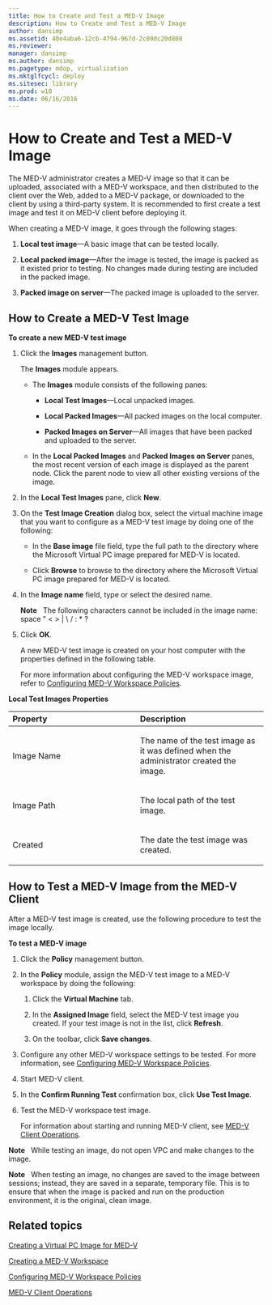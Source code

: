 ```yaml
---
title: How to Create and Test a MED-V Image
description: How to Create and Test a MED-V Image
author: dansimp
ms.assetid: 40e4aba6-12cb-4794-967d-2c09dc20d808
ms.reviewer: 
manager: dansimp
ms.author: dansimp
ms.pagetype: mdop, virtualization
ms.mktglfcycl: deploy
ms.sitesec: library
ms.prod: w10
ms.date: 06/16/2016
---
```



# How to Create and Test a MED-V Image


The MED-V administrator creates a MED-V image so that it can be uploaded, associated with a MED-V workspace, and then distributed to the client over the Web, added to a MED-V package, or downloaded to the client by using a third-party system. It is recommended to first create a test image and test it on MED-V client before deploying it.

When creating a MED-V image, it goes through the following stages:

1.  **Local test image**—A basic image that can be tested locally.

2.  **Local packed image**—After the image is tested, the image is packed as it existed prior to testing. No changes made during testing are included in the packed image.

3.  **Packed image on server**—The packed image is uploaded to the server.

## How to Create a MED-V Test Image


**To create a new MED-V test image**

1.  Click the **Images** management button.

    The **Images** module appears.

    -   The **Images** module consists of the following panes:

        -   **Local Test Images**—Local unpacked images.

        -   **Local Packed Images**—All packed images on the local computer.

        -   **Packed Images on Server**—All images that have been packed and uploaded to the server.

    -   In the **Local Packed Images** and **Packed Images on Server** panes, the most recent version of each image is displayed as the parent node. Click the parent node to view all other existing versions of the image.

2.  In the **Local Test Images** pane, click **New**.

3.  On the **Test Image Creation** dialog box, select the virtual machine image that you want to configure as a MED-V test image by doing one of the following:

    -   In the **Base image** file field, type the full path to the directory where the Microsoft Virtual PC image prepared for MED-V is located.

    -   Click **Browse** to browse to the directory where the Microsoft Virtual PC image prepared for MED-V is located.

4.  In the **Image name** field, type or select the desired name.

    **Note**  
    The following characters cannot be included in the image name: space " &lt; &gt; | \\ / : \* ?

     

5.  Click **OK**.

    A new MED-V test image is created on your host computer with the properties defined in the following table.

    For more information about configuring the MED-V workspace image, refer to [Configuring MED-V Workspace Policies](configuring-med-v-workspace-policies.md).

**Local Test Images Properties**

<table>
<colgroup>
<col width="50%" />
<col width="50%" />
</colgroup>
<thead>
<tr class="header">
<th align="left">Property</th>
<th align="left">Description</th>
</tr>
</thead>
<tbody>
<tr class="odd">
<td align="left"><p>Image Name</p></td>
<td align="left"><p>The name of the test image as it was defined when the administrator created the image.</p></td>
</tr>
<tr class="even">
<td align="left"><p>Image Path</p></td>
<td align="left"><p>The local path of the test image.</p></td>
</tr>
<tr class="odd">
<td align="left"><p>Created</p></td>
<td align="left"><p>The date the test image was created.</p></td>
</tr>
</tbody>
</table>

 

## How to Test a MED-V Image from the MED-V Client


After a MED-V test image is created, use the following procedure to test the image locally.

**To test a MED-V image**

1.  Click the **Policy** management button.

2.  In the **Policy** module, assign the MED-V test image to a MED-V workspace by doing the following:

    1.  Click the **Virtual Machine** tab.

    2.  In the **Assigned Image** field, select the MED-V test image you created. If your test image is not in the list, click **Refresh**.

    3.  On the toolbar, click **Save changes**.

3.  Configure any other MED-V workspace settings to be tested. For more information, see [Configuring MED-V Workspace Policies](configuring-med-v-workspace-policies.md).

4.  Start MED-V client.

5.  In the **Confirm Running Test** confirmation box, click **Use Test Image**.

6.  Test the MED-V workspace test image.

    For information about starting and running MED-V client, see [MED-V Client Operations](med-v-client-operations.md).

**Note**  
While testing an image, do not open VPC and make changes to the image.

 

**Note**  
When testing an image, no changes are saved to the image between sessions; instead, they are saved in a separate, temporary file. This is to ensure that when the image is packed and run on the production environment, it is the original, clean image.

 

## Related topics


[Creating a Virtual PC Image for MED-V](creating-a-virtual-pc-image-for-med-v.md)

[Creating a MED-V Workspace](creating-a-med-v-workspacemedv-10-sp1.md)

[Configuring MED-V Workspace Policies](configuring-med-v-workspace-policies.md)

[MED-V Client Operations](med-v-client-operations.md)

 

 





